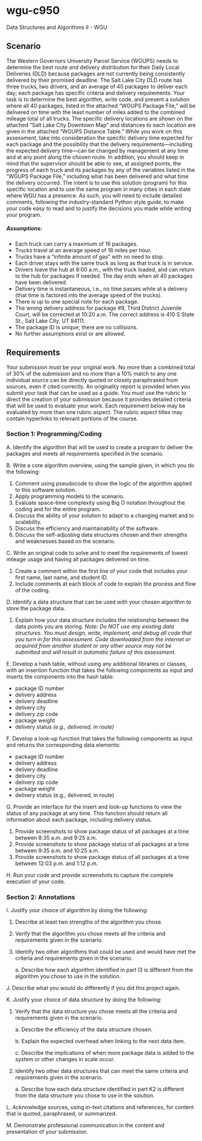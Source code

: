 # wgu-c950
Data Structures and Algorithms II - WGU

## Scenario

The Western Governors University Parcel Service (WGUPS) needs to determine the best route and delivery distribution for their Daily Local Deliveries (DLD) because packages are not currently being consistently delivered by their promised deadline. The Salt Lake City DLD route has three trucks, two drivers, and an average of 40 packages to deliver each day; each package has specific criteria and delivery requirements.
Your task is to determine the best algorithm, write code, and present a solution where all 40 packages, listed in the attached “WGUPS Package File,” will be delivered on time with the least number of miles added to the combined mileage total of all trucks. The specific delivery locations are shown on the attached “Salt Lake City Downtown Map” and distances to each location are given in the attached “WGUPS Distance Table.”
While you work on this assessment, take into consideration the specific delivery time expected for each package and the possibility that the delivery requirements—including the expected delivery time—can be changed by management at any time and at any point along the chosen route. In addition, you should keep in mind that the supervisor should be able to see, at assigned points, the progress of each truck and its packages by any of the variables listed in the “WGUPS Package File,” including what has been delivered and what time the delivery occurred.
The intent is to use this solution (program) for this specific location and to use the same program in many cities in each state where WGU has a presence. As such, you will need to include detailed comments, following the industry-standard Python style guide, to make your code easy to read and to justify the decisions you made while writing your program.

##### Assumptions:

  * Each truck can carry a maximum of 16 packages.
  * Trucks travel at an average speed of 18 miles per hour.
  * Trucks have a “infinite amount of gas” with no need to stop.
  * Each driver stays with the same truck as long as that truck is in service.
  * Drivers leave the hub at 8:00 a.m., with the truck loaded, and can return to the hub for packages if needed. The day ends when all 40 packages have been delivered.
  * Delivery time is instantaneous, i.e., no time passes while at a delivery (that time is factored into the average speed of the trucks).
  * There is up to one special note for each package.
  * The wrong delivery address for package #9, Third District Juvenile Court, will be corrected at 10:20 a.m. The correct address is 410 S State St., Salt Lake City, UT 84111.
  * The package ID is unique; there are no collisions.
  * No further assumptions exist or are allowed.

## Requirements
Your submission must be your original work. No more than a combined total of 30% of the submission and no more than a 10% match to any one individual source can be directly quoted or closely paraphrased from sources, even if cited correctly. An originality report is provided when you submit your task that can be used as a guide.
You must use the rubric to direct the creation of your submission because it provides detailed criteria that will be used to evaluate your work. Each requirement below may be evaluated by more than one rubric aspect. The rubric aspect titles may contain hyperlinks to relevant portions of the course.

### Section 1: Programming/Coding

A.  Identify the algorithm that will be used to create a program to deliver the packages and meets all  requirements specified in the scenario.

B.  Write a core algorithm overview, using the sample given, in which you do the following:
    
   1.  Comment using pseudocode to show the logic of the algorithm applied to this software solution.
   2.  Apply programming models to the scenario.
   3.  Evaluate space-time complexity using Big O notation throughout the coding and for the entire program.
   4.  Discuss the ability of your solution to adapt to a changing market and to scalability.
   5.  Discuss the efficiency and maintainability of the software.
   6.  Discuss the self-adjusting data structures chosen and their strengths and weaknesses based on the scenario.
   
C.  Write an original code to solve and to meet the requirements of lowest mileage usage and having all  packages delivered on time.
   1.  Create a comment within the first line of your code that includes your first name, last name, and student ID.
   2.  Include comments at each  block of code to explain the process and flow of the coding.

D.  Identify a data structure that can be used with your chosen algorithm to store the package data.
   1.  Explain how your data structure includes the relationship between the data points you are storing.
   *Note: Do NOT use any existing data structures. You must design, write, implement, and debug all code that you turn in for this assessment. Code downloaded from the internet or acquired from another student or any other source may not be submitted and will result in automatic failure of this assessment.*
   
E.  Develop a hash table, without using any additional libraries or classes, with an insertion function that takes the following components as input and inserts the components into the hash table:

  * package ID number
  * delivery address
  * delivery deadline
  * delivery city
  * delivery zip code
  * package weight
  * delivery status *(e.g., delivered, in route)*
  
F.  Develop a look-up function that takes the following components as input and returns the corresponding data elements:

  * package ID number
  * delivery address
  * delivery deadline
  * delivery city
  * delivery zip code
  * package weight
  * delivery status (e.g., delivered, in route)
  
G.  Provide an interface for the insert and look-up functions to view the status of any package at any time. This function should return all information about each package, including delivery status.
  1.  Provide screenshots to show package status of all packages at a time between 8:35 a.m. and 9:25 a.m.
  2.  Provide screenshots to show package status of all packages at a time between 9:35 a.m. and 10:25 a.m.
  3.  Provide screenshots to show package status of all packages at a time between 12:03 p.m. and 1:12 p.m.
  
H.  Run your code and provide screenshots to capture the complete execution of your code.

### Section 2: Annotations

I.  Justify your choice of algorithm by doing the following:

   1.  Describe at least  two strengths of the algorithm you chose.
   2.  Verify that the algorithm you chose meets all  the criteria and requirements given in the scenario.
   3.  Identify two other algorithms that could be used and would have met the criteria and requirements given in the scenario.
   
        a.  Describe how each  algorithm identified in part I3 is different from the algorithm you chose to use in the solution.
        
J.  Describe what you would do differently if you did this project again.

K.  Justify your choice of data structure by doing the following:

   1.  Verify that the data structure you chose meets all  the criteria and requirements given in the scenario.
   
        a.  Describe the efficiency of the data structure chosen.
        
        b.  Explain the expected overhead when linking to the next data item.
        
        c.  Describe the implications of when more package data is added to the system or other changes in scale occur.
2.  Identify two other data structures that can meet the same criteria and requirements given in the scenario.

       a.  Describe how each  data structure identified in part K2 is different from the data structure you chose to use in the solution.
        
L.   Acknowledge sources, using in-text citations and references, for content that is quoted, paraphrased, or summarized.

M.  Demonstrate professional communication in the content and presentation of your submission.
